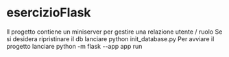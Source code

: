 # esercizioFlask

Il progetto contiene un miniserver per gestire una relazione utente / ruolo
Se si desidera ripristinare il db lanciare python init_database.py
Per avviare il progetto lanciare  python -m flask --app app run  